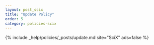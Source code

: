 ```yaml
---
layout: post_scix
title: "Update Policy"
order: 5
category: policies-scix
---
```


{% include _help/policies/_posts/update.md site="SciX" ads=false %}
